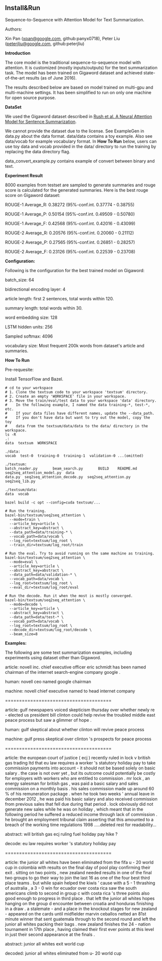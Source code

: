 ## Install&Run

Sequence-to-Sequence with Attention Model for Text Summarization.

Authors:

Xin Pan (xpan@google.com, github:panyx0718),
Peter Liu (peterjliu@google.com, github:peterjliu)

<b>Introduction</b>

The core model is the traditional sequence-to-sequence model with attention.
It is customized (mostly inputs/outputs) for the text summarization task. The
model has been trained on Gigaword dataset and achieved state-of-the-art
results (as of June 2016).

The results described below are based on model trained on multi-gpu and
multi-machine settings. It has been simplified to run on only one machine
for open source purpose.

<b>DataSet</b>

We used the Gigaword dataset described in [Rush et al. A Neural Attention Model
for Sentence Summarization](https://arxiv.org/abs/1509.00685).

We cannot provide the dataset due to the license. See ExampleGen in data.py
about the data format. data/data contains a toy example. Also see data/vocab
for example vocabulary format. In <b>How To Run</b> below, users can use toy
data and vocab provided in the data/ directory to run the training by replacing
the data directory flag.

data_convert_example.py contains example of convert between binary and text.


<b>Experiment Result</b>

8000 examples from testset are sampled to generate summaries and rouge score is
calculated for the generated summaries. Here is the best rouge score on
Gigaword dataset:

ROUGE-1 Average_R: 0.38272 (95%-conf.int. 0.37774 - 0.38755)

ROUGE-1 Average_P: 0.50154 (95%-conf.int. 0.49509 - 0.50780)

ROUGE-1 Average_F: 0.42568 (95%-conf.int. 0.42016 - 0.43099)

ROUGE-2 Average_R: 0.20576 (95%-conf.int. 0.20060 - 0.21112)

ROUGE-2 Average_P: 0.27565 (95%-conf.int. 0.26851 - 0.28257)

ROUGE-2 Average_F: 0.23126 (95%-conf.int. 0.22539 - 0.23708)

<b>Configuration:</b>

Following is the configuration for the best trained model on Gigaword:

batch_size: 64

bidirectional encoding layer: 4

article length: first 2 sentences, total words within 120.

summary length: total words within 30.

word embedding size: 128

LSTM hidden units: 256

Sampled softmax: 4096

vocabulary size: Most frequent 200k words from dataset's article and summaries.

<b>How To Run</b>

Pre-requesite:

Install TensorFlow and Bazel.

```shell
# cd to your workspace
# 1. Clone the textsum code to your workspace 'textsum' directory.
# 2. Create an empty 'WORKSPACE' file in your workspace.
# 3. Move the train/eval/test data to your workspace 'data' directory.
#    In the following example, I named the data training-*, test-*, etc.
#    If your data files have different names, update the --data_path.
#    If you don't have data but want to try out the model, copy the toy
#    data from the textsum/data/data to the data/ directory in the workspace.
ls -R
.:
data  textsum  WORKSPACE

./data:
vocab  test-0  training-0  training-1  validation-0 ...(omitted)

./textsum:
batch_reader.py       beam_search.py       BUILD    README.md                    seq2seq_attention_model.py  data
data.py  seq2seq_attention_decode.py  seq2seq_attention.py        seq2seq_lib.py

./textsum/data:
data  vocab

bazel build -c opt --config=cuda textsum/...

# Run the training.
bazel-bin/textsum/seq2seq_attention \
  --mode=train \
  --article_key=article \
  --abstract_key=abstract \
  --data_path=data/training-* \
  --vocab_path=data/vocab \
  --log_root=textsum/log_root \
  --train_dir=textsum/log_root/train

# Run the eval. Try to avoid running on the same machine as training.
bazel-bin/textsum/seq2seq_attention \
  --mode=eval \
  --article_key=article \
  --abstract_key=abstract \
  --data_path=data/validation-* \
  --vocab_path=data/vocab \
  --log_root=textsum/log_root \
  --eval_dir=textsum/log_root/eval

# Run the decode. Run it when the most is mostly converged.
bazel-bin/textsum/seq2seq_attention \
  --mode=decode \
  --article_key=article \
  --abstract_key=abstract \
  --data_path=data/test-* \
  --vocab_path=data/vocab \
  --log_root=textsum/log_root \
  --decode_dir=textsum/log_root/decode \
  --beam_size=8
```


<b>Examples:</b>

The following are some text summarization examples, including experiments
using dataset other than Gigaword.

article: novell inc. chief executive officer eric schmidt has been named chairman of the internet search-engine company google .

human: novell ceo named google chairman

machine:  novell chief executive named to head internet company

======================================

article: gulf newspapers voiced skepticism thursday over whether newly re - elected us president bill clinton could help revive the troubled middle east peace process but saw a glimmer of hope .

human: gulf skeptical about whether clinton will revive peace process

machine:  gulf press skeptical over clinton 's prospects for peace process

======================================

article:  the european court of justice ( ecj ) recently ruled in lock v british gas trading ltd that eu law requires a worker 's statutory holiday pay to take commission payments into account - it should not be based solely on basic salary . the case is not over yet , but its outcome could potentially be costly for employers with workers who are entitled to commission . mr lock , an energy salesman for british gas , was paid a basic salary and sales commission on a monthly basis . his sales commission made up around 60 % of his remuneration package . when he took two weeks ' annual leave in december 2012 , he was paid his basic salary and also received commission from previous sales that fell due during that period . lock obviously did not generate new sales while he was on holiday , which meant that in the following period he suffered a reduced income through lack of commission . he brought an employment tribunal claim asserting that this amounted to a breach of the working time regulations 1998 .....deleted rest for readability...

abstract: will british gas ecj ruling fuel holiday pay hike ?

decode: eu law requires worker 's statutory holiday pay 

======================================

article:  the junior all whites have been eliminated from the fifa u - 20 world cup in colombia with results on the final day of pool play confirming their exit . sitting on two points , new zealand needed results in one of the final two groups to go their way to join the last 16 as one of the four best third place teams . but while spain helped the kiwis ' cause with a 5 - 1 thrashing of australia , a 3 - 0 win for ecuador over costa rica saw the south americans climb to second in group c with costa rica 's three points also good enough to progress in third place . that left the junior all whites hopes hanging on the group d encounter between croatia and honduras finishing in a draw . a stalemate - and a place in the knockout stages for new zealand - appeared on the cards until midfielder marvin ceballos netted an 81st minute winner that sent guatemala through to the second round and left the junior all whites packing their bags . new zealand finishes the 24 - nation tournament in 17th place , having claimed their first ever points at this level in just their second appearance at the finals .

abstract: junior all whites exit world cup

decoded:  junior all whites eliminated from u- 20 world cup

